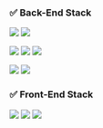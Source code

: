 <h3>✅ Back-End Stack </h3>
<div>
<!-- <img src="https://img.shields.io/badge/{배지에 표시될 이름}-{배지 배경 색상}?styled=for-the-badge&logo={배지 로고}&logoColor={로고 색상} /> -->
  <p>
    <img src="https://img.shields.io/badge/Java-5382a1?style=for-the-badge&logo=Java&logoColor=white" />
    <img src="https://img.shields.io/badge/Python-3776AB?style=for-the-badge&logo=Python&logoColor=white" />
  </p>
</div>
<div>
  <p>
    <img src="https://img.shields.io/badge/SpringBoot-6DB33F?style=for-the-badge&logo=SpringBoot&logoColor=white" />
    <img src="https://img.shields.io/badge/SpringSecurity-6DB33F?style=for-the-badge&logo=SpringSecurity&logoColor=white" />
    <img src="https://img.shields.io/badge/SpringCloud-6DB33F?style=for-the-badge&logo=SpringCloud&logoColor=white" />
  </p>
</div>
<div>
  <p>
    <img src="https://img.shields.io/badge/docker-2496ED?style=for-the-badge&logo=docker&logoColor=white" />
    <img src="https://img.shields.io/badge/git-F05032?style=for-the-badge&logo=git&logoColor=white" />
  </p>
</div>

<h3>✅ Front-End Stack </h3>
<div>
  <p>
    <img src="https://img.shields.io/badge/javascript-F7DF1E?style=for-the-badge&logo=javascript&logoColor=white" />
    <img src="https://img.shields.io/badge/jquery-0769AD?style=for-the-badge&logo=jQuery&logoColor=white" />
    <img src="https://img.shields.io/badge/react-61DAFB?style=for-the-badge&logo=React&logoColor=white" />
  </p>
</div>
